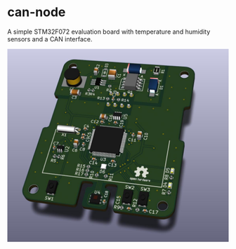 # can-node

A simple STM32F072 evaluation board with temperature and humidity sensors and a CAN interface. 

![can-node board](/can-node.jpg)

